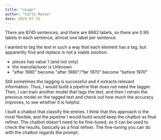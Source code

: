 ```yaml
---
title: "<Log>"
author: "Carlo Rosso"
date: 2025-07-12
---
```


There are 8745 sentences, and there are 8662 labels, so there are 0.99 labels in
each sentence, almost one label per sentence.

I wanted to tag the text in such a way that each element has a tag, but
apparently find and replace is not a viable solution: 
- pieces has value 1 (and not only)
- the manufacturer is Unknown
- "efter 1980" become "after 1980"/"før 1970" become "before 1970"

Still sometimes the tagging is successful and it extracts relevant information.
Thus, I would build a pipeline that does not need the tagger.
Then, I can train another model that tags the text, and then I retrain the
previous model on the tagged text and check out how much the accuracy improves,
to see whether it is helpful.

I built a chatbot that classify the entries. I think that this approach is the
most flexible, and the pipeline I would build would keep the chatbot as final
refiner. The chatbot doesn't need to be fine-tuned, so it can be used to check
the results, basically as a final refiner. The fine-tuning you can do with the
chatbot regards the prompt.
